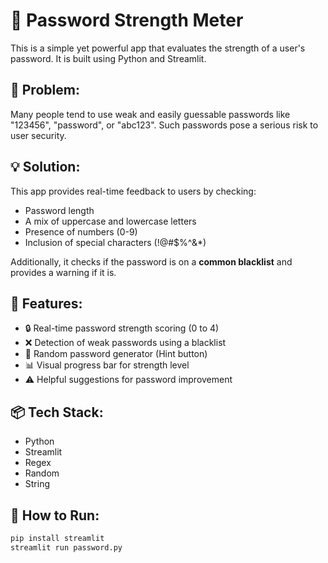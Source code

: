 # 🔐 Password Strength Meter

This is a simple yet powerful app that evaluates the strength of a user's password. It is built using Python and Streamlit.

## 🧠 Problem:
Many people tend to use weak and easily guessable passwords like "123456", "password", or "abc123". Such passwords pose a serious risk to user security.

## 💡 Solution:
This app provides real-time feedback to users by checking:
- Password length
- A mix of uppercase and lowercase letters
- Presence of numbers (0-9)
- Inclusion of special characters (!@#$%^&*)

Additionally, it checks if the password is on a **common blacklist** and provides a warning if it is.

## 🔧 Features:
- 🔒 Real-time password strength scoring (0 to 4)
- ❌ Detection of weak passwords using a blacklist
- 🎲 Random password generator (Hint button)
- 📊 Visual progress bar for strength level
- ⚠️ Helpful suggestions for password improvement

## 📦 Tech Stack:
- Python
- Streamlit
- Regex
- Random
- String

## 🚀 How to Run:
```bash
pip install streamlit
streamlit run password.py
